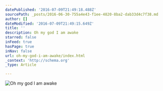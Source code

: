 ```yaml
---
datePublished: '2016-07-09T21:49:18.488Z'
sourcePath: _posts/2016-06-30-755a4e43-f1ee-4820-8ba2-dab33d4c7f38.md
author: []
dateModified: '2016-07-09T21:49:15.649Z'
title: ''
description: Oh my god I am awake
starred: false
inFeed: true
hasPage: true
inNav: false
url: oh-my-god-i-am-awake/index.html
_context: 'http://schema.org'
_type: Article

---
```

![Oh my god I am awake](https://the-grid-user-content.s3-us-west-2.amazonaws.com/3c4da2a9-33f4-4fdd-9913-a4f7a4ee320c.jpg)